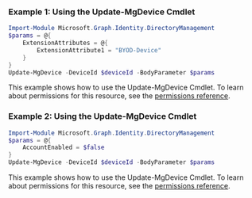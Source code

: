 ### Example 1: Using the Update-MgDevice Cmdlet
```powershell
Import-Module Microsoft.Graph.Identity.DirectoryManagement
$params = @{
	ExtensionAttributes = @{
		ExtensionAttribute1 = "BYOD-Device"
	}
}
Update-MgDevice -DeviceId $deviceId -BodyParameter $params
```
This example shows how to use the Update-MgDevice Cmdlet.
To learn about permissions for this resource, see the [permissions reference](/graph/permissions-reference).
### Example 2: Using the Update-MgDevice Cmdlet
```powershell
Import-Module Microsoft.Graph.Identity.DirectoryManagement
$params = @{
	AccountEnabled = $false
}
Update-MgDevice -DeviceId $deviceId -BodyParameter $params
```
This example shows how to use the Update-MgDevice Cmdlet.
To learn about permissions for this resource, see the [permissions reference](/graph/permissions-reference).

